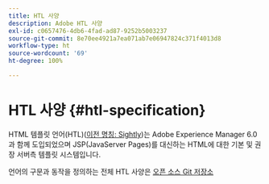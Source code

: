 ```yaml
---
title: HTL 사양
description: Adobe HTL 사양
exl-id: c0657476-4db6-4fad-ad87-9252b5003237
source-git-commit: 8e70ee4921a7ea071ab7e06947824c371f4013d8
workflow-type: ht
source-wordcount: '69'
ht-degree: 100%

---
```


# HTL 사양 {#htl-specification}

HTML 템플릿 언어(HTL)([이전 명칭: Sightly](update.md))는 Adobe Experience Manager 6.0과 함께 도입되었으며 JSP(JavaServer Pages)를 대신하는 HTML에 대한 기본 및 권장 서버측 템플릿 시스템입니다.

언어의 구문과 동작을 정의하는 전체 HTL 사양은 [오픈 소스 Git 저장소](https://github.com/adobe/htl-spec)
